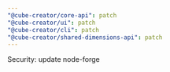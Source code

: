```yaml
---
"@cube-creator/core-api": patch
"@cube-creator/ui": patch
"@cube-creator/cli": patch
"@cube-creator/shared-dimensions-api": patch
---
```


Security: update node-forge
